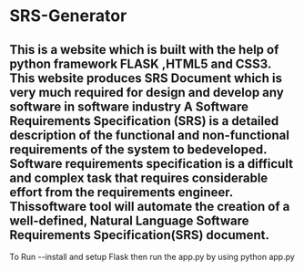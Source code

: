 # SRS-Generator
This is a website which is built with the help of python framework FLASK ,HTML5 and CSS3. This website produces SRS Document which is very much required for design and develop any software in software industry
A Software Requirements Specification (SRS) is a detailed description of the functional and non-functional requirements of the system to bedeveloped.
Software requirements  specification is a difficult and complex task that requires considerable effort from the requirements engineer.
Thissoftware tool will automate the creation of a well-defined, Natural Language Software Requirements Specification(SRS) document.
------------------------------------------------------------------------------------------------------------------------------------------
To Run 
--install and setup Flask
then run the app.py by using python app.py
